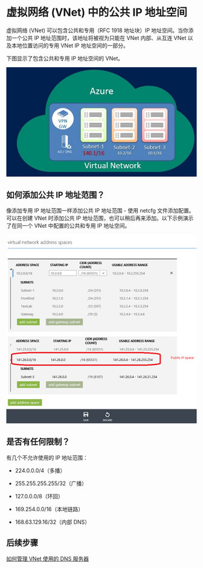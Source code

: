 <properties 
   pageTitle="如何在虚拟网络中使用公共 IP 地址"
   description="了解如何配置虚拟网络以使用公共 IP 地址"
   services="virtual-network"
   documentationCenter="na"
   authors="telmosampaio"
   manager="carmonm"
   editor="tysonn" />
<tags
	ms.service="virtual-network"
	ms.date="04/27/2016"
	wacn.date="05/30/2016"/>

# 虚拟网络 (VNet) 中的公共 IP 地址空间

虚拟网络 (VNet) 可以包含公共和专用（RFC 1918 地址块）IP 地址空间。当你添加一个公共 IP 地址范围时，该地址将被视为只能在 VNet 内部、从互连 VNet 以及本地位置访问的专用 VNet IP 地址空间的一部分。

下图显示了包含公共和专用 IP 地址空间的 VNet。

![公共 IP 概念](./media/virtual-networks-public-ip-within-vnet/IC775683.jpg)

## 如何添加公共 IP 地址范围？

像添加专用 IP 地址范围一样添加公共 IP 地址范围 - 使用 netcfg 文件添加配置。可以在创建 VNet 时添加公共 IP 地址范围，也可以稍后再来添加。以下示例演示了在同一个 VNet 中配置的公共和专用 IP 地址空间。

![门户中的公共 IP 地址](./media/virtual-networks-public-ip-within-vnet/IC775684.png)

## 是否有任何限制？

有几个不允许使用的 IP 地址范围：

- 224\.0.0.0/4（多播）

- 255\.255.255.255/32（广播）

- 127\.0.0.0/8（环回）

- 169\.254.0.0/16（本地链路）

- 168\.63.129.16/32（内部 DNS）

## 后续步骤

[如何管理 VNet 使用的 DNS 服务器](/documentation/articles/virtual-networks-manage-dns-in-vnet)

<!---HONumber=Mooncake_0523_2016-->
